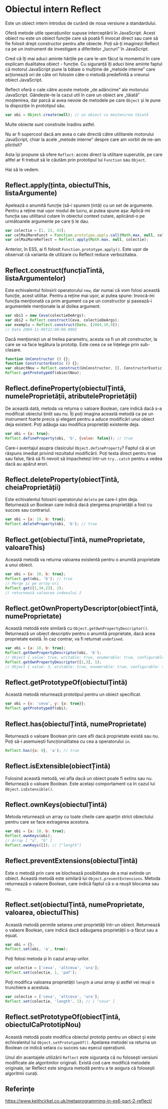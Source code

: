 # Obiectul intern Reflect

Este un obiect intern introdus de curând de noua versiune a standardului.

Oferă metode utile operațiunilor supuse interceptării în JavaScript. Acest obiect nu este un obiect funcție care să poată fi invocat direct sau care să fie folosit drept constructor pentru alte obiecte.
Poți să-ți imaginezi Reflect ca pe un instrument de investigare a diferitelor „lucruri” în JavaScript.

Cred că îți mai aduci aminte hărțile pe care le-am făcut la momentul în care explicam dualitatea obiect - funcție. Cu siguranță îți aduci bine aminte faptul că motorul JavaScript pune la bătaie o mulțime de „metode interne” care acționează ori de câte ori folosim câte-o metodă predefinită a vreunui obiect JavaScript.

Reflect oferă o cale către aceste metode „de adâncime” ale motorului JavaScript. Gândește-te la cazul util în care un obiect are „tăiată” moștenirea, dar parcă ai avea nevoie de metodele pe care `Object` și le pune la dispoziție în prototipul său.

```javascript
var obi = Object.create(null); // un obiect cu moștenirea tăiată
```

Multe obiecte sunt construite înadins astfel.

Nu ar fi supercool dacă am avea o cale directă către utilitarele motorului JavaScript, chiar la acele „metode interne” despre care am vorbit de ne-am plictisit?

Asta își propune să ofere `Reflect`: acces direct la utilitare superutile, pe care altfel ar fi trebuit să le căutăm prin prototipul lui `Function` sau `Object`.

Hai să le vedem.

## Reflect.apply(ținta, obiectulThis, listaArgumente)

Apelează o anumită funcție (să-i spunem țintă) cu un set de argumente. Pentru a reține mai ușor modul de lucru, ai putea spune așa: Aplică-mi funcția sau utilitarul cutare în obiectul context cutare, aplicând-o pe următoarele argumente pe care ți le dau.

```javascript
var colectie = [1, 23, 43];
var celMaiMareFunct = Function.prototype.apply.call(Math.max, null, colectie);
var celMaiMareReflect = Reflect.apply(Math.max, null, colectie);
```

Anterior, în ES5, ai fi folosit `Function.prototype.apply()`. Este ușor de observat că varianta de utilizare cu Reflect reduce verbozitatea.

## Reflect.construct(funcțiaTintă, listaArgumentelor)

Este echivalentul folosirii operatorului `new`, dar numai că vom folosi această funcție, acest utilitar. Pentru a reține mai ușor, ai putea spune: Invocă-mi funcția menționată ca prim argument ca pe un constructor și pasează-i argumentele menționate la al doilea argument.

```javascript
var obi1 = new Ceva(colectieDeArgs);
var obi2 = Reflect.construct(Ceva, colectieDeArgs);
var exemplu = Reflect.construct(Date, [2004,10,9]);
// Date 2004-11-08T22:00:00.000Z
```

Dacă menționezi un al treilea parametru, acesta va fi un alt constructor, la care se va face legătura la prototip. Este ceea ce se înțelege prin sub-clasare.

```javascript
function UnConstructor () {};
function ConstructorExotic () {};
var obiectNou = Reflect.construct(UnConstructor, [], ConstructorExotic);
Reflect.getPrototypeOf(obiectNou);
```

## Reflect.defineProperty(obiectulȚintă, numeleProprietății, atributeleProprietății)

De această dată, metoda va returna o valoare Boolean, care indică dacă s-a modificat obiectul țintit sau nu. Îți poți imagina această metodă ca pe un instrument foarte precis și elegant pentru a aduce modificări unui obiect deja existent. Poți adăuga sau modifica proprietăți existente deja.

```javascript
var obi = {a: true};
Reflect.defineProperty(obi, 'b', {value: false}); // true
```

Care-i aventajul asupra clasicului `Object.defineProperty`? Faptul că ai un răspuns imediat privind rezultatul modificării. Poți testa direct pentru true sau false, fără să fii nevoit să împachetezi într-un `try..catch` pentru a vedea dacă au apărut erori.

## Reflect.deleteProperty(obiectȚintă, cheiaProprietății)

Este echivalentul folosirii operatorului `delete` pe care-l știm deja. Returnează un Boolean care indică dacă ștergerea proprietății a fost cu succes sau contrariul.

```javascript
var obi = {a: 19, b: true};
Reflect.deleteProperty(obi, 'b'); // true
```

## Reflect.get(obiectulȚintă, numeProprietate, valoareThis)

Această metodă va returna valoarea existentă pentru o anumită proprietate a unui obiect.

```javascript
var obi = {a: 10, b: true};
Reflect.get(obi, 'b'); // true
// Merge și pe array-uri
Reflect.get([1,34,23], 2);
// returnează valoarea indexului 2
```

## Reflect.getOwnPropertyDescriptor(obiectȚintă, numeProprietate)

Această metodă este similară cu `Object.getOwnPropertyDescriptor()`. Returnează un obiect descriptiv pentru o anumită proprietate, dacă acea proprietate există. În caz contrar, va fi returnat `undefined`.

```javascript
var obi = {a: 10, b: true};
Reflect.getOwnPropertyDescriptor(obi, 'b');
// Object { value: true, writable: true, enumerable: true, configurable: true }
Reflect.getOwnPropertyDescriptor([1,3], 1);
// Object { value: 3, writable: true, enumerable: true, configurable: true }
```

## Reflect.getPrototypeOf(obiectulȚintă)

Această metodă returnează prototipul pentru un obiect specificat.

```javascript
var obi = {x: 'ceva', y: {a: true}};
Reflect.getPrototypeOf(obi);
```

## Reflect.has(obiectulȚintă, numeProprietate)

Returnează o valoare Boolean prin care afli dacă proprietate există sau nu. Poți să-i asemuiești funcționalitatea cu cea a operatorului `in`.

```javascript
Reflect.has({a: 0}, 'a'); // true
```

## Reflect.isExtensible(obiectȚintă)

Folosind această metodă, vei afla dacă un obiect poate fi extins sau nu. Returnează o valoare Boolean. Este același comportament ca în cazul lui `Object.isExtensible()`.

## Reflect.ownKeys(obiectulȚintă)

Metoda returnează un array cu toate cheile care aparțin strict obiectului pentru care se face extragerea acestora.

```javascript
var obi = {a: 10, b: true};
Reflect.ownKeys(obi);
// Array [ "a", "b" ]
Reflect.ownKeys([]); // ["length"]
```

## Reflect.preventExtensions(obiectulȚintă)

Este o metodă prin care se blochează posibilitatea de a mai extinde un obiect. Această metodă este similară lui `Object.preventExtensions`. Metoda returnează o valaore Boolean, care indică faptul că s-a reușit blocarea sau nu.

## Reflect.set(obiectulȚintă, numeProprietate, valoarea, obiectulThis)

Această metodă permite setarea unei proprietăți într-un obiect. Returnează o valaore Boolean, care indică dacă adăugarea proprietății s-a făcut sau a eșuat.

```javascript
var obi = {};
Reflect.set(obi, 'a', true);
```

Poți folosi metoda și în cazul array-urilor.

```javascript
var colectie = ['ceva', 'altceva', 'ura'];
Reflect.set(colectie, 1, 'paf');
```

Poți modifica valoarea proprietății `length` a unui array și astfel vei reuși o trunchiere a acestuia.

```javascript
var colectie = ['ceva', 'altceva', 'ura'];
Reflect.set(colectie, 'length', 1); // [ "ceva" ]
```

## Reflect.setPrototypeOf(obiectȚintă, obiectulCaPrototipNou)

Această metodă poate modifica obiectul prototip pentru un obiect și este echivalentul lui `Object.setPrototypeOf()`. Apelarea metodei va returna un Boolean ce indică setara cu succes sau eșecul operațiunii.

Unul din avantajele utilizării `Reflect` este siguranța că nu folosești versiuni modificate ale algoritmilor originali. Există cod care modifică metodele originale, iar Reflect este singura metodă pentru a te asigura că folosești algoritmii curați.

## Referințe

https://www.keithcirkel.co.uk/metaprogramming-in-es6-part-2-reflect/
